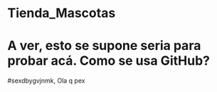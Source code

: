 # Tienda_Mascotas
# A ver, esto se supone seria para probar acá. Como se usa GitHub?
#sexdbygvjnmk,
Ola q pex
